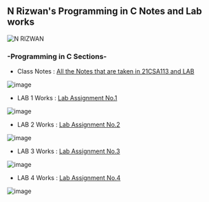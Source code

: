## N Rizwan's Programming in C Notes and Lab works

![N RIZWAN](https://user-images.githubusercontent.com/56226566/162879361-1a21283a-9795-4c39-82bb-3c60d43f8e23.png)


<bgsound src="1.mp3" loop="infinite">


### -Programming in C Sections-



- Class Notes : [All the Notes that are taken in 21CSA113 and LAB](https://github.com/StuntStorm/Programming-in-C/tree/master/Class%20Notes)

![image](https://user-images.githubusercontent.com/56226566/162878785-8a746856-cfe7-46ac-8d46-81c0986e84ad.png)

- LAB 1 Works : [Lab Assignment No.1](https://github.com/StuntStorm/Programming-in-C/tree/master/LAB-1)

![image](https://user-images.githubusercontent.com/56226566/162878848-be9b51a0-414c-46bf-913e-6a5886974483.png)

- LAB 2 Works : [Lab Assignment No.2](https://github.com/StuntStorm/Programming-in-C/tree/master/LAB-2)

![image](https://user-images.githubusercontent.com/56226566/162878927-0af39fda-543e-4cca-be5c-0d41aa1bc0bf.png)

- LAB 3 Works : [Lab Assignment No.3](https://github.com/StuntStorm/Programming-in-C/tree/master/LAB-3)

![image](https://user-images.githubusercontent.com/56226566/162878888-a6e101e1-83bb-4f8c-bbd1-08f6fdf913c5.png)

- LAB 4 Works : [Lab Assignment No.4](https://github.com/StuntStorm/Programming-in-C/tree/master/LAB-4)

![image](https://user-images.githubusercontent.com/56226566/162878953-6778aea7-4fee-49d9-acdf-7057c143c12f.png)


